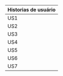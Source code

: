| Historias de usuário  |
| --------------------- |
| US1 | Eu como aluno preciso me cadastrar no sistema de moeda estudantil para estimular o aprendizado|
| US2 | Eu como professor desejo enviar minhas moedas para os alunos com bom desempenho|
| US3 | Eu como aluno desejo ser noficado por email das minhas moedas recebidas|
| US4 | Eu como aluno preciso consultar meu extrato completo|
| US5 | Eu como professor preciso consultar meu extrato completo|
| US6 | Eu como empresa desejo cadastrar minhas vantagens para o programa de moedas|
| US7 | Eu como aluno desejo resgatar vantagens com minhas moedas|
